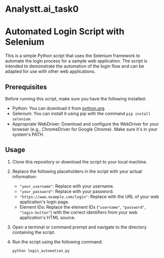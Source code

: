 # Analystt.ai_task0

# Automated Login Script with Selenium

This is a simple Python script that uses the Selenium framework to automate the login process for a sample web application. The script is intended to demonstrate the automation of the login flow and can be adapted for use with other web applications.

## Prerequisites

Before running this script, make sure you have the following installed:

- Python: You can download it from [python.org](https://www.python.org/downloads/).
- Selenium: You can install it using pip with the command `pip install selenium`.
- Appropriate WebDriver: Download and configure the WebDriver for your browser (e.g., ChromeDriver for Google Chrome). Make sure it's in your system's PATH.

## Usage

1. Clone this repository or download the script to your local machine.

2. Replace the following placeholders in the script with your actual information:

   - `"your_username"`: Replace with your username.
   - `"your_password"`: Replace with your password.
   - `"https://www.example.com/login"`: Replace with the URL of your web application's login page.
   - Element IDs: Replace the element IDs (`"username"`, `"password"`, `"login-button"`) with the correct identifiers from your web application's HTML source.

3. Open a terminal or command prompt and navigate to the directory containing the script.

4. Run the script using the following command:

   ```bash
   python login_automation.py
